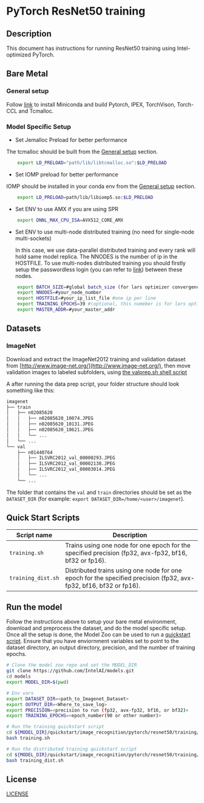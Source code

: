 <!--- 0. Title -->
# PyTorch ResNet50 training

<!-- 10. Description -->
## Description

This document has instructions for running ResNet50 training using
Intel-optimized PyTorch.

## Bare Metal

### General setup

Follow [link](/docs/general/pytorch/BareMetalSetup.md) to install Miniconda and build Pytorch, IPEX, TorchVison, Torch-CCL and Tcmalloc.

### Model Specific Setup

* Set Jemalloc Preload for better performance

The tcmalloc should be built from the [General setup](#general-setup) section.

```bash
    export LD_PRELOAD="path/lib/libtcmalloc.so":$LD_PRELOAD
```

* Set IOMP preload for better performance

IOMP should be installed in your conda env from the [General setup](#general-setup) section.

```bash
    export LD_PRELOAD=path/lib/libiomp5.so:$LD_PRELOAD
```

* Set ENV to use AMX if you are using SPR

```bash
    export DNNL_MAX_CPU_ISA=AVX512_CORE_AMX
```

* Set ENV to use multi-node distributed training (no need for single-node multi-sockets)

  In this case, we use data-parallel distributed training and every rank will hold same model replica. The NNODES is the number of ip in the HOSTFILE. To use multi-nodes distributed training you should firstly setup the passwordless login (you can refer to [link](https://linuxize.com/post/how-to-setup-passwordless-ssh-login/)) between these nodes.
```bash
    export BATCH_SIZE=#global batch_size (for lars optimizer convergency test, the number should be 3264)
    export NNODES=#your_node_number
    export HOSTFILE=#your_ip_list_file #one ip per line
    export TRAINING_EPOCHS=39 #(optional, this numeber is for lars optimizer convergency test)
    export MASTER_ADDR=#your_master_addr
```

## Datasets

### ImageNet

Download and extract the ImageNet2012 training and validation dataset from
[http://www.image-net.org/](http://www.image-net.org/),
then move validation images to labeled subfolders, using
[the valprep.sh shell script](https://raw.githubusercontent.com/soumith/imagenetloader.torch/master/valprep.sh)

A after running the data prep script, your folder structure should look something like this:

```txt
imagenet
├── train
│   ├── n02085620
│   │   ├── n02085620_10074.JPEG
│   │   ├── n02085620_10131.JPEG
│   │   ├── n02085620_10621.JPEG
│   │   └── ...
│   └── ...
└── val
    ├── n01440764
    │   ├── ILSVRC2012_val_00000293.JPEG
    │   ├── ILSVRC2012_val_00002138.JPEG
    │   ├── ILSVRC2012_val_00003014.JPEG
    │   └── ...
    └── ...
```

The folder that contains the `val` and `train` directories should be set as the
`DATASET_DIR` (for example: `export DATASET_DIR=/home/<user>/imagenet`).

<!--- 40. Quick Start Scripts -->
## Quick Start Scripts

| Script name | Description |
|-------------|-------------|
| `training.sh` | Trains using one node for one epoch for the specified precision (fp32, avx-fp32, bf16, bf32 or fp16). |
| `training_dist.sh` | Distributed trains using one node for one epoch for the specified precision (fp32, avx-fp32, bf16, bf32 or fp16). |

## Run the model

Follow the instructions above to setup your bare metal environment, download and
preprocess the dataset, and do the model specific setup. Once all the setup is done,
the Model Zoo can be used to run a [quickstart script](#quick-start-scripts).
Ensure that you have enviornment variables set to point to the dataset directory,
an output directory, precision, and the number of training epochs.

```bash
# Clone the model zoo repo and set the MODEL_DIR
git clone https://github.com/IntelAI/models.git
cd models
export MODEL_DIR=$(pwd)

# Env vars
export DATASET_DIR=<path_to_Imagenet_Dataset>
export OUTPUT_DIR=<Where_to_save_log>
export PRECISION=<precision to run (fp32, avx-fp32, bf16, or bf32)>
export TRAINING_EPOCHS=<epoch_number(90 or other number)>

# Run the training quickstart script
cd ${MODEL_DIR}/quickstart/image_recognition/pytorch/resnet50/training/cpu
bash training.sh

# Run the distributed training quickstart script
cd ${MODEL_DIR}/quickstart/image_recognition/pytorch/resnet50/training/cpu
bash training_dist.sh
```

<!--- 80. License -->
## License

[LICENSE](/LICENSE)
